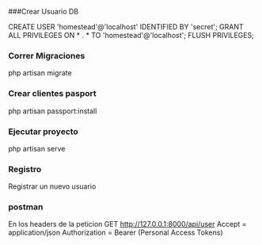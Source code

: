 ###Crear Usuario DB

CREATE USER 'homestead'@'localhost' IDENTIFIED BY 'secret';
GRANT ALL PRIVILEGES ON * . * TO 'homestead'@'localhost';
FLUSH PRIVILEGES;

### Correr Migraciones
php artisan migrate

### Crear clientes pasport
php artisan passport:install

### Ejecutar proyecto
php artisan serve

### Registro
Registrar un nuevo usuario

### postman
En los headers de la peticion GET http://127.0.0.1:8000/api/user
Accept = application/json
Authorization = Bearer (Personal Access Tokens)
